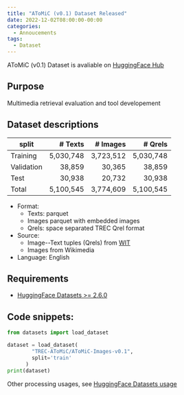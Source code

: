 ```yaml
---
title: "AToMiC (v0.1) Dataset Released"
date: 2022-12-02T08:00:00-00:00
categories:
  - Annoucements
tags:
  - Dataset
---
```


AToMiC (v0.1) Dataset is avaliable on [HuggingFace Hub](https://huggingface.co/TREC-AToMiC)

## Purpose

Multimedia retrieval evaluation and tool developement

## Dataset descriptions

| split      | # Texts   | # Images  | # Qrels   |
|------------|----------:|----------:|----------:|
| Training   | 5,030,748 | 3,723,512 | 5,030,748 |
| Validation | 38,859    | 30,365    | 38,859    |
| Test       | 30,938    | 20,732    | 30,938    |
| Total      | 5,100,545 | 3,774,609 | 5,100,545 |

- Format:
	- Texts: parquet
	- Images parquet with embedded images
	- Qrels: space separated TREC Qrel format
- Source:
	- Image--Text tuples (Qrels) from [WIT](https://github.com/google-research-datasets/wit)
	- Images from Wikimedia
- Language: English

## Requirements
- [HuggingFace Datasets >= 2.6.0](https://github.com/huggingface/datasets)


## Code snippets:
```python
from datasets import load_dataset

dataset = load_dataset(
		"TREC-AToMiC/AToMiC-Images-v0.1",
		split='train'
	  )
print(dataset)
```
Other processing usages, see [HuggingFace Datasets usage](https://huggingface.co/docs/datasets/main/en/process)
